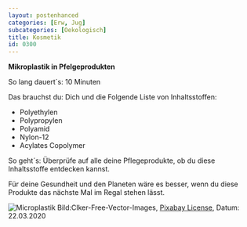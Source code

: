 ```yaml
---
layout: postenhanced
categories: [Erw, Jug]
subcategories: [Oekologisch]
title: Kosmetik
id: 0300
---
```

**Mikroplastik in Pfelgeprodukten**

So lang dauert´s: 10 Minuten

Das brauchst du: Dich und die Folgende Liste von Inhaltsstoffen:

* Polyethylen
* Polypropylen
* Polyamid
* Nylon-12
* Acylates Copolymer

So geht´s: Überprüfe auf alle deine Pflegeprodukte, ob du diese Inhaltsstoffe entdecken kannst.

Für deine Gesundheit und den Planeten wäre es besser, wenn du diese Produkte das nächste Mal im Regal stehen lässt.

![Microplastik](https://cdn.pixabay.com/photo/2014/03/24/13/51/bathroom-294588_1280.png)
Bild:Clker-Free-Vector-Images, [Pixabay License](https://pixabay.com/de/vectors/bad-badezimmer-haus-m%C3%B6bel-zimmer-294588/), Datum: 22.03.2020
